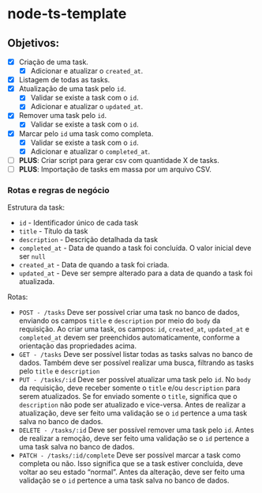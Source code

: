 # node-ts-template

## Objetivos:

- [x] Criação de uma task.
  - [x] Adicionar e atualizar o `created_at`.
- [x] Listagem de todas as tasks.
- [x] Atualização de uma task pelo `id`.
  - [x] Validar se existe a task com o `id`.
  - [x] Adicionar e atualizar o `updated_at`.
- [x] Remover uma task pelo `id`.
  - [x] Validar se existe a task com o `id`.
- [x] Marcar pelo `id` uma task como completa.
  - [x] Validar se existe a task com o `id`.
  - [x] Adicionar e atualizar o `completed_at`.
- [ ] **PLUS**: Criar script para gerar csv com quantidade X de tasks.
- [ ] **PLUS**: Importação de tasks em massa por um arquivo CSV.

### Rotas e regras de negócio

Estrutura da task:

- `id` - Identificador único de cada task
- `title` - Título da task
- `description` - Descrição detalhada da task
- `completed_at` - Data de quando a task foi concluída. O valor inicial deve ser `null`
- `created_at` - Data de quando a task foi criada.
- `updated_at` - Deve ser sempre alterado para a data de quando a task foi atualizada.

Rotas:

- `POST - /tasks`
  Deve ser possível criar uma task no banco de dados, enviando os campos `title` e `description` por meio do `body` da requisição.
  Ao criar uma task, os campos: `id`, `created_at`, `updated_at` e `completed_at` devem ser preenchidos automaticamente, conforme a orientação das propriedades acima.
- `GET - /tasks`
  Deve ser possível listar todas as tasks salvas no banco de dados.
  Também deve ser possível realizar uma busca, filtrando as tasks pelo `title` e `description`
- `PUT - /tasks/:id`
  Deve ser possível atualizar uma task pelo `id`.
  No `body` da requisição, deve receber somente o `title` e/ou `description` para serem atualizados.
  Se for enviado somente o `title`, significa que o `description` não pode ser atualizado e vice-versa.
  Antes de realizar a atualização, deve ser feito uma validação se o `id` pertence a uma task salva no banco de dados.
- `DELETE - /tasks/:id`
  Deve ser possível remover uma task pelo `id`.
  Antes de realizar a remoção, deve ser feito uma validação se o `id` pertence a uma task salva no banco de dados.
- `PATCH - /tasks/:id/complete`
  Deve ser possível marcar a task como completa ou não. Isso significa que se a task estiver concluída, deve voltar ao seu estado “normal”.
  Antes da alteração, deve ser feito uma validação se o `id` pertence a uma task salva no banco de dados.
